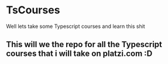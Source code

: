 # TsCourses
Well lets take some Typescript courses and learn this shit


## This will we the repo for all the Typescript courses that i will take on platzi.com :D






###
###
